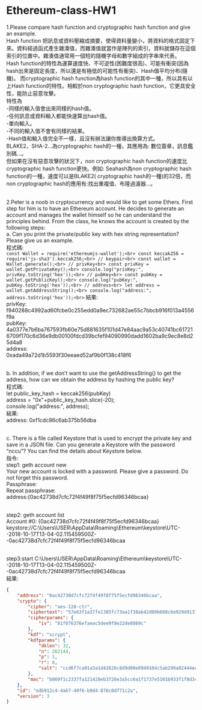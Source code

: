 # Ethereum-class-HW1
1.Please compare hash function and cryptographic hash function and give an example.<br>
Hash function 把訊息或資料壓縮成摘要，使得資料量變小，將資料的格式固定下來。資料經過函式產生雜湊值，而雜湊值就當作是陣列的索引，資料就儲存在這個索引的位置中。雜湊值通常用一個短的隨機字母和數字組成的字串來代表。<br>
Hash function的特性為運算速度快、不可逆性(困難度很高)、可能有衝突(因為hash出來是固定長度，所以還是有極低的可能性有衝突)、Hash值平均分布(隨機)。
而cryptographic hash function為hash function的其中一種，所以具有以上Hash function的特性。相較於non cryptographic hash function，它更具安全性，能防止惡意攻擊。<br>
特性為<br>
-同樣的輸入值會出來同樣的hash值。<br>
-任何訊息或資料輸入都能快速算出hash值。<br>
-單向輸入。<br>
-不同的輸入值不會有同樣的結果。<br>
-Hash值和輸入值完全不一樣，且沒有辦法讓你推導出換算方式。<br>
BLAKE2、SHA-2…為cryptographic hash的一種，其應用為: 數位簽章，訊息鑑別碼…。<br>
但如果在沒有惡意攻擊的狀況下，non cryptographic hash function的速度比cryptographic hash function更快。例如: Seahash為non cryptographic hash function的一種，速度可以是BLAKE2( cryptographic hash的一種)的32倍，而non cryptographic hash的應用有:找出重複值、布隆過濾器…。<br><br>

2.Peter is a noob in cryptocurrency and would like to get some Ethers. First step for him is to have an Ethereum account. He decides to generate an account and manages the wallet himself so he can understand the principles behind. From the class, he knows the account is created by the following steps:<br>
a. Can you print the private/public key with hex string representation? Please give us an example.<br>
程式碼:<br>
`
const Wallet = require('ethereumjs-wallet');<br>
const keccak256 = require('js-sha3').keccak256;<br>
// keypair<br>
const wallet = Wallet.generate();<br>
// privKey<br>
const privKey = wallet.getPrivateKey();<br>
console.log("privKey:", privKey.toString('hex'));<br>
// pubKey<br>
const pubKey = wallet.getPublicKey();<br>
console.log("pubKey:", pubKey.toString('hex'));<br>
// address<br>
let address = wallet.getAddressString();<br>
console.log("address:", address.toString('hex'));<br>
`
結果:<br>
privKey: <br>
f940288c4992ad60fcbe0c255edd0a9ec732682ae55c7bbcb916f013a4556f9a<br>
pubKey: <br>
4a0377e7b6ba767593fb60e75d881635f101d47e84aac9a53c40741bc617216709f170c6d36e9db00100fdcd39bcfef94090990dadd1602ba9c9ec8e8d25d4a8<br>
address: <br>
0xada49a72d1b5593f30eeaed52af9b0f138c418f6<br><br>

b. In addition, if we don’t want to use the getAddressString() to get the address, how can we obtain the address by hashing the public key?<br>
程式碼:<br>
let public_key_hash = keccak256(pubKey)<br>
address = "0x"+public_key_hash.slice(-20);<br>
console.log("address:", address);<br>
結果:<br>
address: 0xf1cdc86c6ab375b56dba<br><br>

c. There is a file called Keystore that is used to encrypt the private key and save in a JSON file. Can you generate a Keystore with the password “nccu”? You can find the details about Keystore below.<br>
指令:<br>
step1: geth account new<br>
Your new account is locked with a password. Please give a password. Do not forget this password.<br>
Passphrase:<br>
Repeat passphrase: <br>
address:{0ac42738d7cfc72f4f49f8f75f5ecfd96346bcaa}<br><br>

step2: geth account list<br>
Account #0: {0ac42738d7cfc72f4f49f8f75f5ecfd96346bcaa} keystore://C:\Users\USER\AppData\Roaming\Ethereum\keystore\UTC--2018-10-17T13-04-02.115459500Z--0ac42738d7cfc72f4f49f8f75f5ecfd96346bcaa<br><br>

step3:start C:\Users\USER\AppData\Roaming\Ethereum\keystore\UTC--2018-10-17T13-04-02.115459500Z--0ac42738d7cfc72f4f49f8f75f5ecfd96346bcaa<br>
結果:<br>
```json
{
	"address": "0ac42738d7cfc72f4f49f8f75f5ecfd96346bcaa",
	"crypto": {
		"cipher": "aes-128-ctr",
		"ciphertext": "57e63f1a37fe1385fc73aa1f38ab42d89b608c6e929d91370d3c2d6f192e7239",
		"cipherparams": {
			"iv": "81f076376efaeac5dee9f8e22de8869c"
		},
		"kdf": "scrypt",
		"kdfparams": {
			"dklen": 32,
			"n": 262144,
			"p": 1,
			"r": 8,
			"salt": "ccd6f7ca01a3a1d42626c8d9d00e0949104c5ab299a02444ee9a91588e0af3af"
		},
		"mac": "b069f1c2337fa121428eb3726e3a5cc6a1f1737e5101b933f1f8d34981661131"
	},
	"id": "edb912c4-4a67-40f6-b9d4-876c0d771c2a",
	"version": 3
}
```


